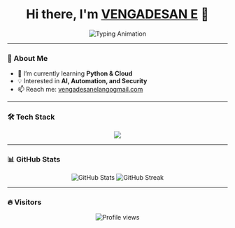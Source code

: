 <h1 align="center">
  Hi there, I'm <a href="https://github.com/YOUR-USERNAME">VENGADESAN E</a> 👋
</h1>

<p align="center">
  <img src="https://readme-typing-svg.herokuapp.com?font=Fira+Code&size=25&pause=1000&color=00F7FF&center=true&vCenter=true&width=500&lines=Python+Developer;Open+Source+Contributor;Tech+Enthusiast;Always+Learning" alt="Typing Animation" />
</p>

---

### 🚀 About Me
- 🌱 I’m currently learning **Python & Cloud**
- 💡 Interested in **AI, Automation, and Security**
- 📫 Reach me: [vengadesanelangogmail.com](mailto:vengadesanelangogmail.com)

---

### 🛠️ Tech Stack
<p align="center">
  <img src="https://skillicons.dev/icons?i=python,html,css,js,react,git,github,docker,linux" />
</p>

---

### 📊 GitHub Stats
<p align="center">
  <img src="https://github-readme-stats.vercel.app/api?username=YOUR-USERNAME&show_icons=true&theme=tokyonight" alt="GitHub Stats" />
  <img src="https://github-readme-streak-stats.herokuapp.com/?user=YOUR-USERNAME&theme=tokyonight" alt="GitHub Streak" />
</p>

---

### 🔥 Visitors
<p align="center">
  <img src="https://komarev.com/ghpvc/?username=YOUR-USERNAME&label=Profile%20views&color=0e75b6&style=flat" alt="Profile views" />
</p>
